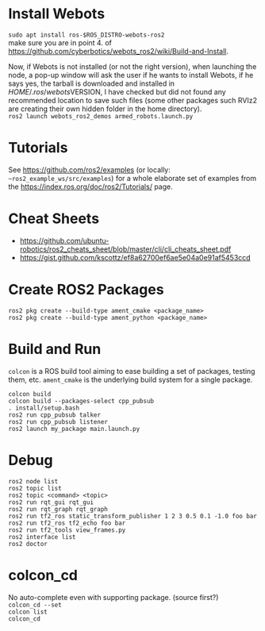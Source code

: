 # Install Webots
`sudo apt install ros-$ROS_DISTRO-webots-ros2`\
make sure you are in point 4. of https://github.com/cyberbotics/webots_ros2/wiki/Build-and-Install.

Now, if Webots is not installed (or not the right version), when launching the node, a pop-up window will ask the user if he wants to install Webots, if he says yes, the tarball is downloaded and installed in $HOME/.ros/webots$VERSION, I have checked but did not found any recommended location to save such files (some other packages such RVIz2 are creating their own hidden folder in the home directory).\
`ros2 launch webots_ros2_demos armed_robots.launch.py`

# Tutorials
See https://github.com/ros2/examples (or locally: `~ros2_example_ws/src/examples`) for a whole elaborate set of examples from the https://index.ros.org/doc/ros2/Tutorials/ page.

# Cheat Sheets
- https://github.com/ubuntu-robotics/ros2_cheats_sheet/blob/master/cli/cli_cheats_sheet.pdf
- https://gist.github.com/kscottz/ef8a62700ef6ae5e04a0e91af5453ccd

# Create ROS2 Packages
`ros2 pkg create --build-type ament_cmake <package_name>`\
`ros2 pkg create --build-type ament_python <package_name>`

# Build and Run
`colcon` is a ROS build tool aiming to ease building a set of packages, testing them, etc. `ament_cmake` is the underlying build system for a single package.

`colcon build`\
`colcon build --packages-select cpp_pubsub`\
`. install/setup.bash`\
`ros2 run cpp_pubsub talker`\
`ros2 run cpp_pubsub listener`\
`ros2 launch my_package main.launch.py`

# Debug
`ros2 node list`\
`ros2 topic list`\
`ros2 topic <command> <topic>`\
`ros2 run rqt_gui rqt_gui`\
`ros2 run rqt_graph rqt_graph`\
`ros2 run tf2_ros static_transform_publisher 1 2 3 0.5 0.1 -1.0 foo bar`\
`ros2 run tf2_ros tf2_echo foo bar`\
`ros2 run tf2_tools view_frames.py`\
`ros2 interface list`\
`ros2 doctor`

# colcon_cd
No auto-complete even with supporting package. (source first?)\
`colcon_cd --set`\
`colcon list`\
`colcon_cd`
